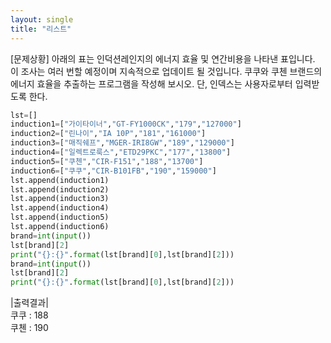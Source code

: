 ```yaml
---
layout: single  
title: "리스트"
---
```


[문제상황]
아래의 표는 인덕션레인지의 에너지 효율 및 연간비용을 나타낸 표입니다. 이 조사는 여러 번할 예정이며 지속적으로 업데이트 될 것입니다. 쿠쿠와 쿠첸 브랜드의 에너지 효율을 추출하는 프로그램을 작성해 보시오. 단, 인덱스는 사용자로부터 입력받도록 한다.

~~~python
lst=[]
induction1=["가이타이너","GT-FY1000CK","179","127000"]
induction2=["린나이","IA 10P","181","161000"]
induction3=["매직쉐프","MGER-IRI8GW","189","129000"]
induction4=["일렉트로룩스","ETD29PKC","177","13800"]
induction5=["쿠첸","CIR-F151","188","13700"]
induction6=["쿠쿠","CIR-B101FB","190","159000"]
lst.append(induction1)
lst.append(induction2)
lst.append(induction3)
lst.append(induction4)
lst.append(induction5)
lst.append(induction6)
brand=int(input())
lst[brand][2]
print("{}:{}".format(lst[brand][0],lst[brand][2]))
brand=int(input())
lst[brand][2]
print("{}:{}".format(lst[brand][0],lst[brand][2]))

~~~

|출력결과|  
쿠쿠 : 188  
쿠첸 : 190

